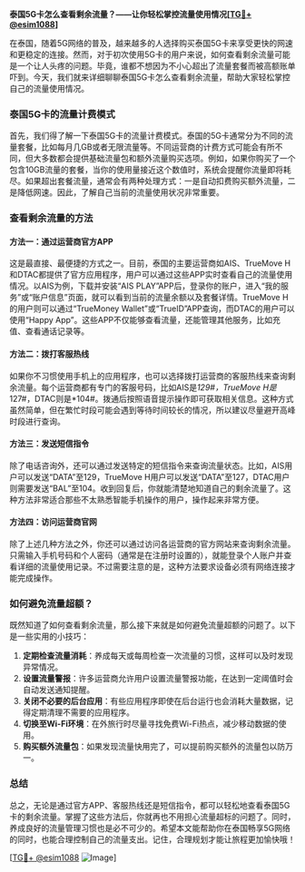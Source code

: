 **泰国5G卡怎么查看剩余流量？——让你轻松掌控流量使用情况[[TG💪+ @esim1088](https://t.me/s/esim1088)]**

在泰国，随着5G网络的普及，越来越多的人选择购买泰国5G卡来享受更快的网速和更稳定的连接。然而，对于初次使用5G卡的用户来说，如何查看剩余流量可能是一个让人头疼的问题。毕竟，谁都不想因为不小心超出了流量套餐而被高额账单吓到。今天，我们就来详细聊聊泰国5G卡怎么查看剩余流量，帮助大家轻松掌控自己的流量使用情况。

### 泰国5G卡的流量计费模式

首先，我们得了解一下泰国5G卡的流量计费模式。泰国的5G卡通常分为不同的流量套餐，比如每月几GB或者无限流量等。不同运营商的计费方式可能会有所不同，但大多数都会提供基础流量包和额外流量购买选项。例如，如果你购买了一个包含10GB流量的套餐，当你的使用量接近这个数值时，系统会提醒你流量即将耗尽。如果超出套餐流量，通常会有两种处理方式：一是自动扣费购买额外流量，二是降低网速。因此，了解自己当前的流量使用状况非常重要。

### 查看剩余流量的方法

#### 方法一：通过运营商官方APP

这是最直接、最便捷的方式之一。目前，泰国的主要运营商如AIS、TrueMove H和DTAC都提供了官方应用程序，用户可以通过这些APP实时查看自己的流量使用情况。以AIS为例，下载并安装“AIS PLAY”APP后，登录你的账户，进入“我的服务”或“账户信息”页面，就可以看到当前的流量余额以及套餐详情。TrueMove H的用户则可以通过“TrueMoney Wallet”或“TrueID”APP查询，而DTAC的用户可以使用“Happy App”。这些APP不仅能够查看流量，还能管理其他服务，比如充值、查看通话记录等。

#### 方法二：拨打客服热线

如果你不习惯使用手机上的应用程序，也可以选择拨打运营商的客服热线来查询剩余流量。每个运营商都有专门的客服号码，比如AIS是*129#，TrueMove H是*127#，DTAC则是*104#。拨通后按照语音提示操作即可获取相关信息。这种方式虽然简单，但在繁忙时段可能会遇到等待时间较长的情况，所以建议尽量避开高峰时段进行查询。

#### 方法三：发送短信指令

除了电话咨询外，还可以通过发送特定的短信指令来查询流量状态。比如，AIS用户可以发送“DATA”至129，TrueMove H用户可以发送“DATA”至127，DTAC用户则需要发送“BAL”至104。收到回复后，你就能清楚地知道自己的剩余流量了。这种方法非常适合那些不太熟悉智能手机操作的用户，操作起来非常方便。

#### 方法四：访问运营商官网

除了上述几种方法之外，你还可以通过访问各运营商的官方网站来查询剩余流量。只需输入手机号码和个人密码（通常是在注册时设置的），就能登录个人账户并查看详细的流量使用记录。不过需要注意的是，这种方法要求设备必须有网络连接才能完成操作。

### 如何避免流量超额？

既然知道了如何查看剩余流量，那么接下来就是如何避免流量超额的问题了。以下是一些实用的小技巧：

1. **定期检查流量消耗**：养成每天或每周检查一次流量的习惯，这样可以及时发现异常情况。
2. **设置流量警报**：许多运营商允许用户设置流量警报功能，在达到一定阈值时会自动发送通知提醒。
3. **关闭不必要的后台应用**：有些应用程序即使在后台运行也会消耗大量数据，记得定期清理不需要的应用程序。
4. **切换至Wi-Fi环境**：在外旅行时尽量寻找免费Wi-Fi热点，减少移动数据的使用。
5. **购买额外流量包**：如果发现流量快用完了，可以提前购买额外的流量包以防万一。

### 总结

总之，无论是通过官方APP、客服热线还是短信指令，都可以轻松地查看泰国5G卡的剩余流量。掌握了这些方法后，你就再也不用担心流量超标的问题了。同时，养成良好的流量管理习惯也是必不可少的。希望本文能帮助你在泰国畅享5G网络的同时，也能合理控制自己的流量支出。记住，合理规划才能让旅程更加愉快哦！

[[TG💪+ @esim1088](https://t.me/s/esim1088) ![Image](https://i.postimg.cc/4NQfJmqS/Snipaste-2025-05-13-00-14-12.png)]